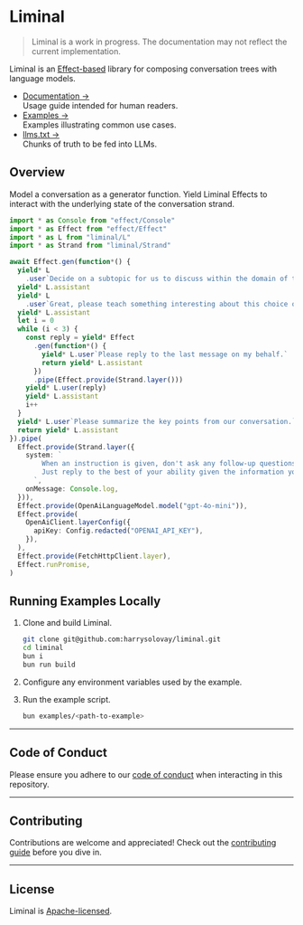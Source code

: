 # Liminal

> Liminal is a work in progress. The documentation may not reflect the current
> implementation.

Liminal is an [Effect-based](https://effect.website/) library for composing
conversation trees with language models.

- [Documentation &rarr;](https://liminal.land)<br />Usage guide intended for
  human readers.
- [Examples &rarr;](https://github.com/harrysolovay/liminal/tree/main/examples)<br />Examples
  illustrating common use cases.
- [llms.txt &rarr;](https://liminal.land/llms.txt)<br />Chunks of truth to be
  fed into LLMs.

## Overview

Model a conversation as a generator function. Yield Liminal Effects to interact
with the underlying state of the conversation strand.

```ts
import * as Console from "effect/Console"
import * as Effect from "effect/Effect"
import * as L from "liminal/L"
import * as Strand from "liminal/Strand"

await Effect.gen(function*() {
  yield* L
    .user`Decide on a subtopic for us to discuss within the domain of technological futurism.`
  yield* L.assistant
  yield* L
    .user`Great, please teach something interesting about this choice of subtopic.`
  yield* L.assistant
  let i = 0
  while (i < 3) {
    const reply = yield* Effect
      .gen(function*() {
        yield* L.user`Please reply to the last message on my behalf.`
        return yield* L.assistant
      })
      .pipe(Effect.provide(Strand.layer()))
    yield* L.user(reply)
    yield* L.assistant
    i++
  }
  yield* L.user`Please summarize the key points from our conversation.`
  return yield* L.assistant
}).pipe(
  Effect.provide(Strand.layer({
    system: `
        When an instruction is given, don't ask any follow-up questions.
        Just reply to the best of your ability given the information you have.
      `,
    onMessage: Console.log,
  })),
  Effect.provide(OpenAiLanguageModel.model("gpt-4o-mini")),
  Effect.provide(
    OpenAiClient.layerConfig({
      apiKey: Config.redacted("OPENAI_API_KEY"),
    }),
  ),
  Effect.provide(FetchHttpClient.layer),
  Effect.runPromise,
)
```

## Running Examples Locally

1. Clone and build Liminal.

   ```sh
   git clone git@github.com:harrysolovay/liminal.git
   cd liminal
   bun i
   bun run build
   ```

2. Configure any environment variables used by the example.

3. Run the example script.

   ```sh
   bun examples/<path-to-example>
   ```

---

## **Code of Conduct**

Please ensure you adhere to our [code of conduct](CODE_OF_CONDUCT.md) when
interacting in this repository.

---

## **Contributing**

Contributions are welcome and appreciated! Check out the
[contributing guide](CONTRIBUTING.md) before you dive in.

---

## **License**

Liminal is [Apache-licensed](LICENSE).
